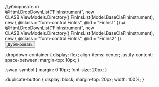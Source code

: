 <div class="clearfix">
    <div class="col-md-4 margin-top-10">
        <label class="control-label col-sm-12" title="Вид фин. инструмента">Дублировать от</label>
        <div class="dropdown-container">
            @Html.DropDownList("FinInstrument", new CLASB.ViewModels.Directory().FinInsList(Model.BaseClaFinInstrument), new { @class = "form-control FinIns", @id = "FinIns1" })
            <span class="swap-symbol">⇄</span>
            @Html.DropDownList("FinInstrument", new CLASB.ViewModels.Directory().FinInsList(Model.BaseClaFinInstrument), new { @class = "form-control FinIns", @id = "FinIns2" })
        </div>
        <input type="button" value="Дублировать" class="btn-xs Dublicate btn-primary duplicate-button" />
    </div>
</div>

.dropdown-container {
    display: flex;
    align-items: center;
    justify-content: space-between;
    margin-top: 10px;
}

.swap-symbol {
    margin: 0 10px;
    font-size: 20px;
}

.duplicate-button {
    display: block;
    margin-top: 20px;
    width: 100%;
}
